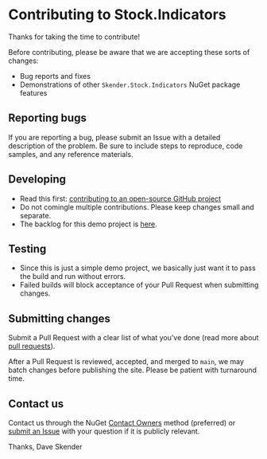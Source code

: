 # Contributing to Stock.Indicators

Thanks for taking the time to contribute!

Before contributing, please be aware that we are accepting these sorts of changes:

- Bug reports and fixes
- Demonstrations of other `Skender.Stock.Indicators` NuGet package features

## Reporting bugs

If you are reporting a bug, please submit an Issue with a detailed description of the problem.  Be sure to include steps to reproduce, code samples, and any reference materials.

## Developing

- Read this first: [contributing to an open-source GitHub project](https://codeburst.io/a-step-by-step-guide-to-making-your-first-github-contribution-5302260a2940)
- Do not comingle multiple contributions.  Please keep changes small and separate.
- The backlog for this demo project is [here](https://dev.azure.com/skender/Stock.Indicators/_boards/board/t/Stock.Charts).

## Testing

- Since this is just a simple demo project, we basically just want it to pass the build and run without errors.
- Failed builds will block acceptance of your Pull Request when submitting changes.

## Submitting changes

Submit a Pull Request with a clear list of what you've done (read more about [pull requests](http://help.github.com/pull-requests/)).

After a Pull Request is reviewed, accepted, and merged to `main`, we may batch changes before publishing the site.  Please be patient with turnaround time.

## Contact us

Contact us through the NuGet [Contact Owners](https://www.nuget.org/packages/Skender.Stock.Indicators) method (preferred) or [submit an Issue](https://github.com/DaveSkender/Stock.Charts/issues) with your question if it is publicly relevant.

Thanks,
Dave Skender
